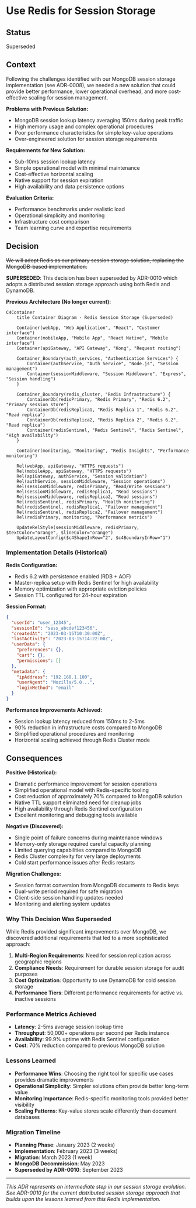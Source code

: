 # Use Redis for Session Storage

## Status

Superseded

## Context

Following the challenges identified with our MongoDB session storage implementation (see ADR-0008), we needed a new solution that could provide better performance, lower operational overhead, and more cost-effective scaling for session management.

**Problems with Previous Solution:**
* MongoDB session lookup latency averaging 150ms during peak traffic
* High memory usage and complex operational procedures
* Poor performance characteristics for simple key-value operations
* Over-engineered solution for session storage requirements

**Requirements for New Solution:**
* Sub-10ms session lookup latency
* Simple operational model with minimal maintenance
* Cost-effective horizontal scaling
* Native support for session expiration
* High availability and data persistence options

**Evaluation Criteria:**
* Performance benchmarks under realistic load
* Operational simplicity and monitoring
* Infrastructure cost comparison
* Team learning curve and expertise requirements

## Decision

~~We will adopt Redis as our primary session storage solution, replacing the MongoDB-based implementation.~~

**SUPERSEDED**: This decision has been superseded by ADR-0010 which adopts a distributed session storage approach using both Redis and DynamoDB.

**Previous Architecture (No longer current):**

```mermaid
C4Container
    title Container Diagram - Redis Session Storage (Superseded)
    
    Container(webApp, "Web Application", "React", "Customer interface")
    Container(mobileApp, "Mobile App", "React Native", "Mobile interface")
    Container(apiGateway, "API Gateway", "Kong", "Request routing")
    
    Container_Boundary(auth_services, "Authentication Services") {
        Container(authService, "Auth Service", "Node.js", "Session management")
        Container(sessionMiddleware, "Session Middleware", "Express", "Session handling")
    }
    
    Container_Boundary(redis_cluster, "Redis Infrastructure") {
        ContainerDb(redisPrimary, "Redis Primary", "Redis 6.2", "Primary session store")
        ContainerDb(redisReplica1, "Redis Replica 1", "Redis 6.2", "Read replica")
        ContainerDb(redisReplica2, "Redis Replica 2", "Redis 6.2", "Read replica")
        Container(redisSentinel, "Redis Sentinel", "Redis Sentinel", "High availability")
    }
    
    Container(monitoring, "Monitoring", "Redis Insights", "Performance monitoring")
    
    Rel(webApp, apiGateway, "HTTPS requests")
    Rel(mobileApp, apiGateway, "HTTPS requests")
    Rel(apiGateway, authService, "Session validation")
    Rel(authService, sessionMiddleware, "Session operations")
    Rel(sessionMiddleware, redisPrimary, "Read/Write sessions")
    Rel(sessionMiddleware, redisReplica1, "Read sessions")
    Rel(sessionMiddleware, redisReplica2, "Read sessions")
    Rel(redisSentinel, redisPrimary, "Health monitoring")
    Rel(redisSentinel, redisReplica1, "Failover management")
    Rel(redisSentinel, redisReplica2, "Failover management")
    Rel(redisPrimary, monitoring, "Performance metrics")
    
    UpdateRelStyle(sessionMiddleware, redisPrimary, $textColor="orange", $lineColor="orange")
    UpdateLayoutConfig($c4ShapeInRow="2", $c4BoundaryInRow="1")
```

### Implementation Details (Historical)

**Redis Configuration:**
* Redis 6.2 with persistence enabled (RDB + AOF)
* Master-replica setup with Redis Sentinel for high availability
* Memory optimization with appropriate eviction policies
* Session TTL configured for 24-hour expiration

**Session Format:**
```json
{
  "userId": "user_12345",
  "sessionId": "sess_abcdef123456",
  "createdAt": "2023-03-15T10:30:00Z",
  "lastActivity": "2023-03-15T14:22:00Z",
  "userData": {
    "preferences": {},
    "cart": {},
    "permissions": []
  },
  "metadata": {
    "ipAddress": "192.168.1.100",
    "userAgent": "Mozilla/5.0...",
    "loginMethod": "email"
  }
}
```

**Performance Improvements Achieved:**
* Session lookup latency reduced from 150ms to 2-5ms
* 90% reduction in infrastructure costs compared to MongoDB
* Simplified operational procedures and monitoring
* Horizontal scaling achieved through Redis Cluster mode

## Consequences

**Positive (Historical):**
* Dramatic performance improvement for session operations
* Simplified operational model with Redis-specific tooling
* Cost reduction of approximately 70% compared to MongoDB solution
* Native TTL support eliminated need for cleanup jobs
* High availability through Redis Sentinel configuration
* Excellent monitoring and debugging tools available

**Negative (Discovered):**
* Single point of failure concerns during maintenance windows
* Memory-only storage required careful capacity planning
* Limited querying capabilities compared to MongoDB
* Redis Cluster complexity for very large deployments
* Cold start performance issues after Redis restarts

**Migration Challenges:**
* Session format conversion from MongoDB documents to Redis keys
* Dual-write period required for safe migration
* Client-side session handling updates needed
* Monitoring and alerting system updates

### Why This Decision Was Superseded

While Redis provided significant improvements over MongoDB, we discovered additional requirements that led to a more sophisticated approach:

1. **Multi-Region Requirements**: Need for session replication across geographic regions
2. **Compliance Needs**: Requirement for durable session storage for audit purposes  
3. **Cost Optimization**: Opportunity to use DynamoDB for cold session storage
4. **Performance Tiers**: Different performance requirements for active vs. inactive sessions

### Performance Metrics Achieved

* **Latency**: 2-5ms average session lookup time
* **Throughput**: 50,000+ operations per second per Redis instance
* **Availability**: 99.9% uptime with Redis Sentinel configuration
* **Cost**: 70% reduction compared to previous MongoDB solution

### Lessons Learned

* **Performance Wins**: Choosing the right tool for specific use cases provides dramatic improvements
* **Operational Simplicity**: Simpler solutions often provide better long-term value
* **Monitoring Importance**: Redis-specific monitoring tools provided better visibility
* **Scaling Patterns**: Key-value stores scale differently than document databases

### Migration Timeline

* **Planning Phase**: January 2023 (2 weeks)
* **Implementation**: February 2023 (3 weeks)
* **Migration**: March 2023 (1 week)
* **MongoDB Decommission**: May 2023
* **Superseded by ADR-0010**: September 2023

---

*This ADR represents an intermediate step in our session storage evolution. See ADR-0010 for the current distributed session storage approach that builds upon the lessons learned from this Redis implementation.*